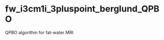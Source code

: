 fw_i3cm1i_3pluspoint_berglund_QPBO
==================================

QPBO algorithm for fat-water MRI 
